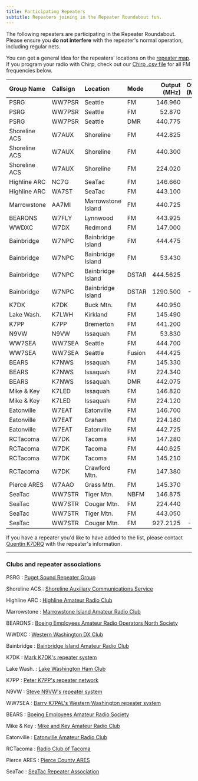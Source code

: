 ```yaml
---
title: Participating Repeaters
subtitle: Repeaters joining in the Repeater Roundabout fun.
---
```


The following repeaters are participating in the Repeater Roundabout. Please ensure you **do not interfere** with the repeater's normal operation, including regular nets.

You can get a general idea for the repeaters' locations on the [repeater map](/map). If you program your radio with Chirp, check out our [Chirp .csv file](https://raw.githubusercontent.com/QCaudron/repeater_roundabout/main/assets/rr_frequencies.csv) for all FM frequencies below.

| Group Name    | Callsign   | Location           | Mode   |   Output (MHz) |   Offset (MHz) |   Tone (Hz) |
|:--------------|:-----------|:-------------------|:-------|---------------:|---------------:|------------:|
| PSRG          | WW7PSR     | Seattle            | FM     |        146.960 |           -0.6 |       103.5 |
| PSRG          | WW7PSR     | Seattle            | FM     |         52.870 |           -1.7 |       103.5 |
| PSRG          | WW7PSR     | Seattle            | DMR    |        440.775 |           +5.0 |        CC 2 |
| Shoreline ACS | W7AUX      | Shoreline          | FM     |        442.825 |           +5.0 |       103.5 |
| Shoreline ACS | W7AUX      | Shoreline          | FM     |        440.300 |           +5.0 |       103.5 |
| Shoreline ACS | W7AUX      | Shoreline          | FM     |        224.020 |           -1.6 |       103.5 |
| Highline ARC  | NC7G       | SeaTac             | FM     |        146.660 |           -0.6 |       103.5 |
| Highline ARC  | WA7ST      | SeaTac             | FM     |        443.100 |           +5.0 |       103.5 |
| Marrowstone   | AA7MI      | Marrowstone Island | FM     |        440.725 |           +5.0 |       114.8 |
| BEARONS       | W7FLY      | Lynnwood           | FM     |        443.925 |           +5.0 |       100.0 |
| WWDXC         | W7DX       | Redmond            | FM     |        147.000 |           -0.6 |       103.5 |
| Bainbridge    | W7NPC      | Bainbridge Island  | FM     |        444.475 |           +5.0 |       103.5 |
| Bainbridge    | W7NPC      | Bainbridge Island  | FM     |         53.430 |           -1.7 |       100.0 |
| Bainbridge    | W7NPC      | Bainbridge Island  | DSTAR  |       444.5625 |           +5.0 |             |
| Bainbridge    | W7NPC      | Bainbridge Island  | DSTAR  |       1290.500 |          -20.0 |             |
| K7DK          | K7DK       | Buck Mtn.          | FM     |        440.950 |           +5.0 |       110.9 |
| Lake Wash.    | K7LWH      | Kirkland           | FM     |        145.490 |           -0.6 |       103.5 |
| K7PP          | K7PP       | Bremerton          | FM     |        441.200 |           +5.0 |       123.0 |
| N9VW          | N9VW       | Issaquah           | FM     |         53.830 |           -1.7 |       123.0 |
| WW7SEA        | WW7SEA     | Seattle            | FM     |        444.700 |           +5.0 |       103.5 |
| WW7SEA        | WW7SEA     | Seattle            | Fusion |        444.425 |           +5.0 |       141.3 |
| BEARS         | K7NWS      | Issaquah           | FM     |        145.330 |           -0.6 |       179.9 |
| BEARS         | K7NWS      | Issaquah           | FM     |        224.340 |           -1.6 |       110.9 |
| BEARS         | K7NWS      | Issaquah           | DMR    |        442.075 |           +5.0 |        CC 2 |
| Mike & Key    | K7LED      | Issaquah           | FM     |        146.820 |           -0.6 |       103.5 |
| Mike & Key    | K7LED      | Issaquah           | FM     |        224.120 |           -1.6 |       103.5 |
| Eatonville    | W7EAT      | Eatonville         | FM     |        146.700 |           -0.6 |       103.5 |
| Eatonville    | W7EAT      | Graham             | FM     |        224.180 |           -1.6 |       103.5 |
| Eatonville    | W7EAT      | Eatonville         | FM     |        442.725 |           +5.0 |       103.5 |
| RCTacoma      | W7DK       | Tacoma             | FM     |        147.280 |           +0.6 |       103.5 |
| RCTacoma      | W7DK       | Tacoma             | FM     |        440.625 |           +5.0 |       103.5 |
| RCTacoma      | W7DK       | Tacoma             | FM     |        145.210 |           -0.6 |       141.3 |
| RCTacoma      | W7DK       | Crawford Mtn.      | FM     |        147.380 |           +0.6 |       103.5 |
| Pierce ARES   | W7AAO      | Grass Mtn.         | FM     |        145.370 |           -0.6 |       136.5 |
| SeaTac        | WW7STR     | Tiger Mtn.         | NBFM   |        146.875 |           -0.6 |       103.5 |
| SeaTac        | WW7STR     | Cougar Mtn.        | FM     |        224.440 |           -1.6 |       103.5 |
| SeaTac        | WW7STR     | Tiger Mtn.         | FM     |        443.050 |           +5.0 |       103.5 |
| SeaTac        | WW7STR     | Cougar Mtn.        | FM     |       927.2125 |          -25.0 |       114.8 |

If you have a repeater you'd like to have added to the list, please contact [Quentin K7DRQ](mailto:k7drq@psrg.org) with the repeater's information.

---

### Clubs and repeater associations

PSRG
: [Puget Sound Repeater Group](https://psrg.org)

Shoreline ACS
: [Shoreline Auxiliary Communications Service](https://sites.google.com/a/w7aux.org/shoreline-acs/)

Highline ARC
: [Highline Amateur Radio Club](https://highlinearc.org)

Marrowstone
: [Marrowstone Island Amateur Radio Club](https://www.qrz.com/db/AA7MI)

BEARONS
: [Boeing Employees Amateur Radio Operators North Society](https://w7flybearons.org/)

WWDXC
: [Western Washington DX Club](https://www.wwdxc.org)

Bainbridge
: [Bainbridge Island Amateur Radio Club](https://www.w7npc.org/)

K7DK
: [Mark K7DK's repeater system](https://www.qrz.com/db/K7DK)

Lake Wash.
: [Lake Washington Ham Club](http://www.lakewashingtonhamclub.org/)

K7PP
: [Peter K7PP's repeater network](http://www.k7pp.itgo.com/)

N9VW
: [Steve N9VW's repeater system](https://www.qrz.com/db/N9VW)

WW7SEA
: [Barry K7PAL's Western Washington repeater system](https://www.qrz.com/db/WW7SEA)

BEARS
: [Boeing Employees Amateur Radio Society](https://sites.google.com/site/k7nwsbears/)

Mike & Key
: [Mike and Key Amateur Radio Club](https://mikeandkey.org/)

Eatonville
: [Eatonville Amateur Radio Club](https://www.qrz.com/db/W7EAT)

RCTacoma
: [Radio Club of Tacoma](http://www.w7dk.org/)

Pierce ARES
: [Pierce County ARES](http://www.piercecountyares.net)

SeaTac
: [SeaTac Repeater Association](https://seatacra.com/)